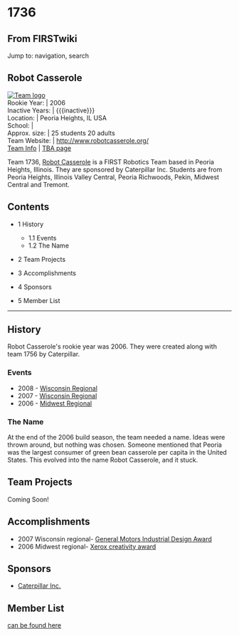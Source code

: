 # 1736

## From FIRSTwiki

Jump to: navigation, search

## Robot Casserole

[![Team logo](/media/1/10/Team1736Logo.jpg)](Image:Team1736Logo.jpg "Team logo")<br>
Rookie Year: | 2006<br>
Inactive Years: | {{{inactive}}}<br>
Location: | Peoria Heights, IL USA<br>
School: |<br>
Approx. size: | 25 students 20 adults<br>
Team Website: | <http://www.robotcasserole.org/><br>
[Team Info](https://my.usfirst.org/myarea/index.lasso?page=teaminfo&team=1736 "https://my.usfirst.org/myarea/index.lasso?page=teaminfo&team=1736") | [TBA page](http://www.thebluealliance.net/tbatv/team.php?team=1736 "http://www.thebluealliance.net/tbatv/team.php?team=1736")

Team 1736, [Robot Casserole](http://robotcasserole.org/| "http://robotcasserole.org/|") is a FIRST Robotics Team based in Peoria Heights, Illinois. They are sponsored by Caterpillar Inc. Students are from Peoria Heights, Illinois Valley Central, Peoria Richwoods, Pekin, Midwest Central and Tremont.

## Contents

- 1 History

  - 1.1 Events
  - 1.2 The Name

- 2 Team Projects
- 3 Accomplishments
- 4 Sponsors
- 5 Member List

--------------------------------------------------------------------------------

## History

Robot Casserole's rookie year was 2006\. They were created along with team 1756 by Caterpillar.

### Events

- 2008 - [Wisconsin Regional](Wisconsin_Regional "Wisconsin Regional")
- 2007 - [Wisconsin Regional](Wisconsin_Regional "Wisconsin Regional")
- 2006 - [Midwest Regional](Midwest_Regional "Midwest Regional")

### The Name

At the end of the 2006 build season, the team needed a name. Ideas were thrown around, but nothing was chosen. Someone mentioned that Peoria was the largest consumer of green bean casserole per capita in the United States. This evolved into the name Robot Casserole, and it stuck.

## Team Projects

Coming Soon!

## Accomplishments

- 2007 Wisconsin regional- [General Motors Industrial Design Award](General_Motors_Industrial_Design_Award "General Motors Industrial Design Award")
- 2006 Midwest regional- [Xerox creativity award](/index.php?title=Xerox_creativity_award&action=edit "Xerox creativity award")

## Sponsors

- [Caterpillar Inc.](http://www.cat.com/cda/layout?m=8703&x=7| "http://www.cat.com/cda/layout?m=8703&x=7|")

## Member List

[can be found here](http://www.robotcasserole.org/Members.htm "http://www.robotcasserole.org/Members.htm")

